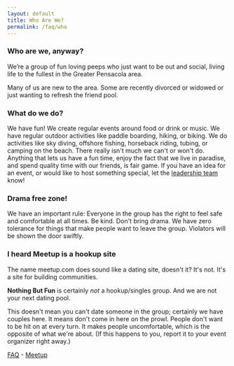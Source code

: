 ```yaml
---
layout: default
title: Who Are We?
permalink: /faq/who
---
```


### Who are we, anyway?

We’re a group of fun loving peeps who just want to be out and social, living life to the fullest in the Greater Pensacola area.

Many of us are new to the area. Some are recently divorced or widowed or just wanting to refresh the friend pool.

### What do we do?

We have fun!  We create regular events around food or drink or music.  We have regular outdoor activities like paddle boarding, hiking, or biking.  We do activities like sky diving, offshore fishing, horseback riding, tubing, or camping on the beach.  There really isn't much we can't or won't do. Anything that lets us have a fun time, enjoy the fact that we live in paradise, and spend quality time with our friends, is fair game.  If you have an idea for an event, or would like to host something special, let the <a href="https://www.meetup.com/pcola-fun/members/?op=leaders">leadership team</a> know!

### Drama free zone!

We have an important rule: Everyone in the group has the right to feel safe and comfortable at all times. Be kind. Don't bring drama. We have zero tolerance for things that make people want to leave the group. Violators will be shown the door swiftly.

### I heard Meetup is a hookup site

The name meetup.com does sound like a dating site, doesn't it?  It's not. It's a site for building communities.

**Nothing But Fun** is certainly _not_ a hookup/singles group. And we are not your next dating pool.

This doesn't mean you can't date someone in the group; certainly we have couples here. It means don't come in here on the prowl. People don't want to be hit on at every turn. It makes people uncomfortable, which is the opposite of what we're about. (If this happens to you, report it to your event organizer right away.)
 
<a href="/faq">FAQ</a> - <a href="/">Meetup</a>